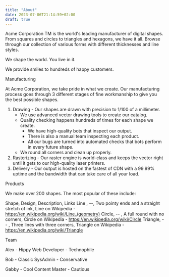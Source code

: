 ```yaml
---
title: "About"
date: 2023-07-06T21:14:59+02:00
draft: true
---
```


Acme Corporation TM is the world's leading manufacturer of digital shapes. From squares and circles to triangles and hexagons, we have it all. Browse through our collection of various forms with different thicknesses and line styles.

We shape the world. You live in it.

We provide smiles to hundreds of happy customers.

Manufacturing

At Acme Corporation, we take pride in what we create. Our manufacturing process goes through 3 different stages of fine workmanship to give you the best possible shapes.

1. Drawing - Our shapes are drawn with precision to 1/100 of a millimeter.
   - We use advanced vector drawing tools to create our catalog.
   - Quality checking happens hundreds of times for each shape we create.
     - We have high-quality bots that inspect our output.
     - There is also a manual team inspecting each product.
     - All our bugs are turned into automated checks that bots perform in every future shape.
   - We round all corners and clean up properly.
2. Rasterizing - Our raster engine is world-class and keeps the vector right until it gets to our high-quality laser printers.
3. Delivery - Our output is hosted on the fastest of CDN with a 99.99% uptime and the bandwidth that can take care of all your load.

Products

We make over 200 shapes. The most popular of these include:

Shape, Design, Description, Links
Line , --, Two pointy ends and a straight stretch of ink, Line on Wikipedia - https://en.wikipedia.org/wiki/Line_(geometry)
Circle, -- , A full round with no corners, Circle on Wikipedia - https://en.wikipedia.org/wiki/Circle
Triangle, -- , Three lines with three corners, Triangle on Wikipedia - https://en.wikipedia.org/wiki/Triangle

Team

Alex - Hippy Web Developer - Technophile

Bob - Classic SysAdmin - Conservative

Gabby - Cool Content Master - Cautious
